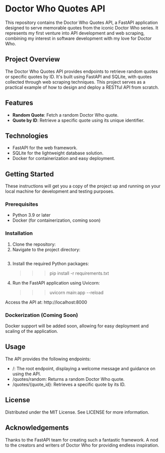 # Doctor Who Quotes API

This repository contains the Doctor Who Quotes API, a FastAPI application designed to serve memorable quotes from the iconic Doctor Who series. 
It represents my first venture into API development and web scraping, combining my interest in software development with my love for Doctor Who.

## Project Overview

The Doctor Who Quotes API provides endpoints to retrieve random quotes or specific quotes by ID. It's built using FastAPI and SQLite, with quotes 
collected through web scraping techniques. This project serves as a practical example of how to design and deploy a RESTful API from scratch.

## Features

- **Random Quote**: Fetch a random Doctor Who quote.
- **Quote by ID**: Retrieve a specific quote using its unique identifier.

## Technologies

- FastAPI for the web framework.
- SQLite for the lightweight database solution.
- Docker for containerization and easy deployment.

## Getting Started

These instructions will get you a copy of the project up and running on your local machine for development and testing purposes.

### Prerequisites

- Python 3.9 or later
- Docker (for containerization, coming soon)

### Installation

1. Clone the repository:
2. Navigate to the project directory:
    ```cd doctor-who-quotes-api'''
3. Install the required Python packages:
   >>> pip install -r requirements.txt
4. Run the FastAPI application using Uvicorn:
   >>> uvicorn main:app --reload
   
Access the API at: http://localhost:8000

### Dockerization (Coming Soon)

Docker support will be added soon, allowing for easy deployment and scaling of the application.

## Usage

The API provides the following endpoints:
- /: The root endpoint, displaying a welcome message and guidance on using the API.
- /quotes/random: Returns a random Doctor Who quote.
- /quotes/{quote_id}: Retrieves a specific quote by its ID.

## License

Distributed under the MIT License. See LICENSE for more information.

## Acknowledgements

Thanks to the FastAPI team for creating such a fantastic framework.
A nod to the creators and writers of Doctor Who for providing endless inspiration.
